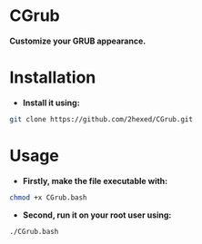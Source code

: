 # CGrub
**Customize your GRUB appearance.**

# Installation

+ **Install it using:**

```bash
git clone https://github.com/2hexed/CGrub.git
```

# Usage
+ **Firstly, make the file executable with:** 

```bash
chmod +x CGrub.bash
```

+ **Second, run it on your root user using:**

```bash
./CGrub.bash
```

